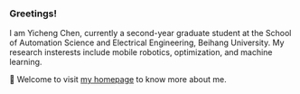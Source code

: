 ### Greetings!

I am Yicheng Chen, currently a second-year graduate student at the School of Automation Science and Electrical Engineering, Beihang University. My research insterests include mobile robotics, optimization, and machine learning.

🔭 Welcome to visit [my homepage](https://amos-chen98.github.io/) to know more about me.

